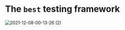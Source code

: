 # The `best` testing framework

![2021-12-08-00-13-26 (2)](https://user-images.githubusercontent.com/81867225/145091743-c0685be1-8417-451c-869e-c9b05df60c6c.gif)


